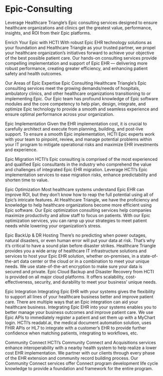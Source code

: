 # Epic-Consulting
Leverage Healthcare Triangle’s Epic consulting services designed to ensure healthcare organizations and clinics get the greatest value, performance, insights, and ROI from their Epic platforms.

Enrich Your Epic with HCTI
With robust Epic EHR technology solutions as your foundation and Healthcare Triangle as your trusted partner, we propel your healthcare organization’s initiatives forward to achieve your objective of the best possible patient care. Our hands-on consulting services provide compelling implementation and support of Epic EHR — delivering more robust performance, creating greater efficiency, and enhancing patient safety and health outcomes.

Our Areas of Epic Expertise
Epic Consulting
Healthcare Triangle’s Epic consulting services meet the growing demands/needs of hospitals, ambulatory clinics, and other healthcare organizations transitioning to or implementing Epic. Our Epic team has profound knowledge of Epic software modules and the core competency to help plan, design, integrate, and optimize Epic technology to provide a smooth and seamless experience and ensure optimal performance across your organization.

Epic Implementation
Given the EHR implementation cost, it is crucial to carefully architect and execute from planning, building, and post-live support. To ensure a smooth Epic implementation, HCTI Epic experts work with your team to pinpoint, review, and manage potential problems within your IT program to mitigate operational risks and maximize EHR investments and experience.

Epic Migration
HCTI’s Epic consulting is comprised of the most experienced and qualified Epic consultants in the industry who comprehend the value and challenges of integrated Epic EHR migration. Leverage HCTI’s Epic implementation services to ease migration risks, enhance predictability and shorten time to value.

Epic Optimization
Most healthcare systems understand Epic EHR can improve ROI, but they don’t know how to reap the full potential using all of Epic’s intricate features. At Healthcare Triangle, we have the proficiency and knowledge to help healthcare organizations become more efficient using Epic software. Our Epic optimization consulting services help companies maximize productivity and allow staff to focus on patients. With our Epic optimization services, you can ramp up your strategies to meet patient needs while lowering your organization’s stress.

Epic BackUp & DR Hosting
There’s no predicting when power outages, natural disasters, or even human error will put your data at risk. That’s why it’s critical to have a sound plan before disaster strikes. Healthcare Triangle provides you a wide array of healthcare IT infrastructure solutions and services to host your Epic EHR solution, whether on-premises, in a state-of-the-art data center or the cloud or in a combination to meet your unique needs. We use state-of-the-art encryption to make sure your data is secured and private. Epic Cloud Backup and Disaster Recovery from HCTI is provided on all major cloud platforms. It offers scalability, cost-effectiveness, security, and durability to meet your business’ unique needs.

Epic Integration
Integrating Epic EHR with your systems gives the flexibility to support all lines of your healthcare business better and improve patient care. There are multiple ways that an Epic integration can aid your healthcare business. Integrating Epic EHR into your systems enables you to better manage your business outcomes and improve patient care. We use Epic APIs to immediately register a patient and set them up with a MyChart login. HCTI’s readabl.ai, the medical document automation solution, uses FHIR APIs or HL7 to integrate with a customer’s EHR to provide further confidence when matching patients, integrating to workflows, etc.

Community Connect
HCTI’s Community Connect and Acquisitions services enhance interoperability with a nearby health system to help realize a lower cost EHR implementation. We partner with our clients through every phase of the EHR extension and community record building process. Our Community Connect services offer Connect program development life cycle knowledge to provide a foundation and framework for the entire program.
